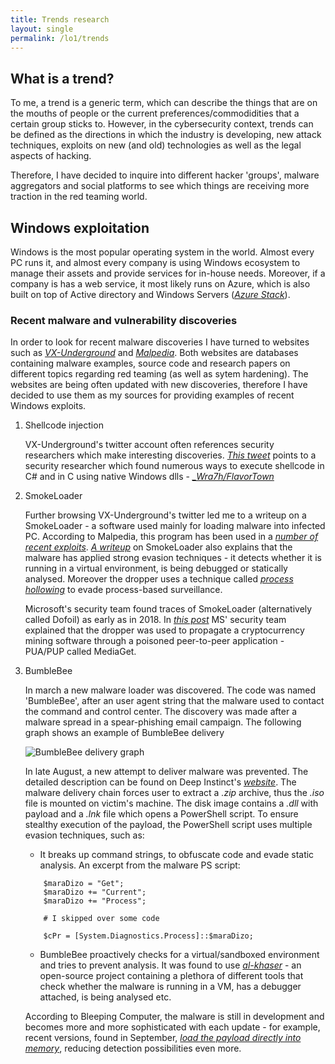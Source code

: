 ```yaml
---
title: Trends research
layout: single
permalink: /lo1/trends
---
```


## What is a trend?

To me, a trend is a generic term, which can describe the things that are on the mouths of people or the current preferences/commodidities that a 
certain group sticks to. However, in the cybersecurity context, trends can be defined as the directions in which the industry is developing,
new attack techniques, exploits on new (and old) technologies as well as the legal aspects of hacking. 

Therefore, I have decided to inquire into different hacker 'groups', malware aggregators and social platforms to see which things are receiving more
traction in the red teaming world.

## Windows exploitation

Windows is the most popular operating system in the world. Almost every PC runs it, and almost every company is using Windows ecosystem to manage their
assets and provide services for in-house needs. Moreover, if a company is has a web service, it most likely runs on Azure, which is also built on top of
Active directory and Windows Servers (*[Azure Stack](https://www.darrylvanderpeijl.com/azure-stack-the-fabric-layer/)*).

### Recent malware and vulnerability discoveries

In order to look for recent malware discoveries I have turned to websites such as *[VX-Underground](https://vx-underground.org)* and 
*[Malpedia](https://malpedia.caad.fkie.fraunhofer.de)*. Both websites are databases containing malware examples, source code and research papers
on different topics regarding red teaming (as well as sytem hardening). The websites are being often updated with new discoveries, therefore I 
have decided to use them as my sources for providing examples of recent Windows exploits.

1. Shellcode injection

	VX-Underground's twitter account often references security researchers which make interesting discoveries. 
	*[This tweet](https://twitter.com/vxunderground/status/156712442718730649e)* points to a security researcher which found numerous ways
	to execute shellcode in C# and in C using native Windows dlls - *[\_Wra7h/FlavorTown](https://github.com/Wra7h/FlavorTown)*

2. SmokeLoader
	
	Further browsing VX-Underground's twitter led me to a writeup on a SmokeLoader - a software used mainly for loading malware into infected 
	PC. According to Malpedia, this program has been used in a *[number of recent exploits](https://malpedia.caad.fkie.fraunhofer.de/details/win.smokeloader)*.
	*[A writeup](https://github.com/vc0RExor/Quick-Analysis/blob/main/SmokeLoader/SmokeLoader.md)* on SmokeLoader also explains that the malware
	has applied strong evasion techniques - it detects whether it is running in a virtual environment, is being debugged or statically analysed.
	Moreover the dropper uses a technique called *[process hollowing](https://github.com/m0n0ph1/Process-Hollowing)* to evade process-based surveillance.  

	Microsoft's security team found traces of SmokeLoader (alternatively called Dofoil) as early as in 2018. In
	*[this post](https://www.microsoft.com/security/blog/2018/03/07/behavior-monitoring-combined-with-machine-learning-spoils-a-massive-dofoil-coin-mining-campaign/)*
	MS' security team explained that the dropper was used to propagate a cryptocurrency mining software through a poisoned peer-to-peer 
	application - PUA/PUP called MediaGet.

3. BumbleBee

	In march a new malware loader was discovered. The code was named 'BumbleBee', after an user agent string that the malware used to contact the command
	and control center. The discovery was made after a malware spread in a spear-phishing email campaign. The following graph shows an example of BumbleBee delivery

	![BumbleBee delivery graph](../../assets/img/trends/bumblebee_email.png)

	In late August, a new attempt to deliver malware was prevented. The detailed description can be found on Deep Instinct's 
	*[website](https://www.deepinstinct.com/blog/the-dark-side-of-bumblebee-malware-loader)*. The malware delivery chain forces user
	to extract a _.zip_ archive, thus the _.iso_ file is mounted on victim's machine. The disk image contains a _.dll_ with payload and 
	a _.lnk_ file which opens a PowerShell script. To ensure stealthy execution of the payload, the PowerShell script uses multiple evasion techniques, such as:

	* It breaks up command strings, to obfuscate code and evade static analysis. An excerpt from the malware PS script:

	```
		$maraDizo = "Get";  
		$maraDizo += "Current";
		$maraDizo += "Process";

		# I skipped over some code

		$cPr = [System.Diagnostics.Process]::$maraDizo;
	```

	* BumbleBee proactively checks for a virtual/sandboxed environment and tries to prevent analysis. It was found to use
	*[al-khaser](https://github.com/LordNoteworthy/al-khaser)* - an open-source project containing a plethora of different tools that check whether
	the malware is running in a VM, has a debugger attached, is being analysed etc.  

	According to Bleeping Computer, the malware is still in development and becomes more and more sophisticated with each update - for example, recent 
	versions, found in September, 
	*[load the payload directly into memory](https://www.bleepingcomputer.com/news/security/bumblebee-malware-adds-post-exploitation-tool-for-stealthy-infections/)*,
	reducing detection possibilities even more.
